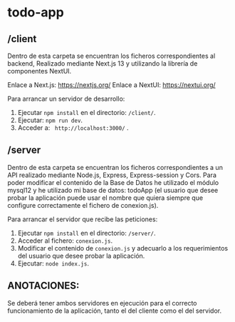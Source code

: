 # todo-app

## /client

Dentro de esta carpeta se encuentran los ficheros correspondientes al backend, Realizado mediante Next.js 13 y utilizando la librería de componentes NextUI.

Enlace a Next.js: https://nextjs.org/
Enlace a NextUI: https://nextui.org/

Para arrancar un servidor de desarrollo:

1. Ejecutar `npm install` en el directorio: `/client/`.
2. Ejecutar: `npm run dev`.
3. Acceder a: ` http://localhost:3000/` .

## /server

Dentro de esta carpeta se encuentran los ficheros correspondientes a un API realizado mediante Node.js, Express, Express-session y Cors. 
Para poder modificar el contenido de la Base de Datos he utilizado el módulo mysql12 y he utilizado mi base de datos: todoApp (el usuario que desee probar la aplicación puede usar el nombre que quiera siempre que configure correctamente el fichero de conexion.js).

Para arrancar el servidor que recibe las peticiones: 

1. Ejecutar `npm install` en el directorio: `/server/`.
2. Acceder al fichero: `conexion.js`.
3. Modificar el contenido de `conexion.js` y adecuarlo a los requerimientos del usuario que desee probar la aplicación.
4. Ejecutar: `node index.js`.

## ANOTACIONES:

Se deberá tener ambos servidores en ejecución para el correcto funcionamiento de la aplicación, tanto el del cliente como el del servidor.
